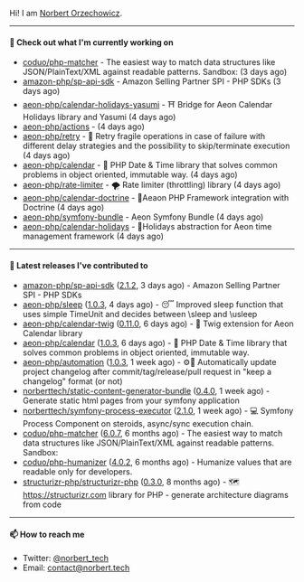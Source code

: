 Hi!
I am [Norbert Orzechowicz](https://norbert.tech/).

---

#### 👷 Check out what I'm currently working on

- [coduo/php-matcher](https://github.com/coduo/php-matcher) - The easiest way to match data structures like JSON/PlainText/XML against readable patterns. Sandbox: (3 days ago)
- [amazon-php/sp-api-sdk](https://github.com/amazon-php/sp-api-sdk) - Amazon Selling Partner SPI - PHP SDKs (3 days ago)
- [aeon-php/calendar-holidays-yasumi](https://github.com/aeon-php/calendar-holidays-yasumi) - ⛩ Bridge for Aeon Calendar Holidays library and Yasumi (4 days ago)
- [aeon-php/actions](https://github.com/aeon-php/actions) -  (4 days ago)
- [aeon-php/retry](https://github.com/aeon-php/retry) - 🔁 Retry fragile operations in case of failure with different delay strategies and the possibility to skip/terminate execution (4 days ago)
- [aeon-php/calendar](https://github.com/aeon-php/calendar) - 📅 PHP Date &amp; Time library that solves common problems in object oriented, immutable way.  (4 days ago)
- [aeon-php/rate-limiter](https://github.com/aeon-php/rate-limiter) - 🌪 Rate limiter (throttling) library (4 days ago)
- [aeon-php/calendar-doctrine](https://github.com/aeon-php/calendar-doctrine) - 📅Aeaon PHP Framework integration with Doctrine (4 days ago)
- [aeon-php/symfony-bundle](https://github.com/aeon-php/symfony-bundle) - Aeon Symfony Bundle (4 days ago)
- [aeon-php/calendar-holidays](https://github.com/aeon-php/calendar-holidays) - 🎄Holidays abstraction for Aeon time management framework  (4 days ago)

---

#### 🔭 Latest releases I've contributed to

- [amazon-php/sp-api-sdk](https://github.com/amazon-php/sp-api-sdk) ([2.1.2](https://github.com/amazon-php/sp-api-sdk/releases/tag/2.1.2), 3 days ago) - Amazon Selling Partner SPI - PHP SDKs
- [aeon-php/sleep](https://github.com/aeon-php/sleep) ([1.0.3](https://github.com/aeon-php/sleep/releases/tag/1.0.3), 4 days ago) - 😴 Improved sleep function that uses simple TimeUnit and decides between \sleep and \usleep
- [aeon-php/calendar-twig](https://github.com/aeon-php/calendar-twig) ([0.11.0](https://github.com/aeon-php/calendar-twig/releases/tag/0.11.0), 6 days ago) - 🌱 Twig extension for Aeon Calendar library 
- [aeon-php/calendar](https://github.com/aeon-php/calendar) ([1.0.3](https://github.com/aeon-php/calendar/releases/tag/1.0.3), 6 days ago) - 📅 PHP Date &amp; Time library that solves common problems in object oriented, immutable way. 
- [aeon-php/automation](https://github.com/aeon-php/automation) ([1.0.3](https://github.com/aeon-php/automation/releases/tag/1.0.3), 1 week ago) - ⚙️📝 Automatically update project changelog after commit/tag/release/pull request in &#34;keep a changelog&#34; format (or not) 
- [norberttech/static-content-generator-bundle](https://github.com/norberttech/static-content-generator-bundle) ([0.4.0](https://github.com/norberttech/static-content-generator-bundle/releases/tag/0.4.0), 1 week ago) - Generate static html pages from your symfony application
- [norberttech/symfony-process-executor](https://github.com/norberttech/symfony-process-executor) ([2.1.0](https://github.com/norberttech/symfony-process-executor/releases/tag/2.1.0), 1 week ago) - 💻 Symfony Process Component on steroids, async/sync execution chain.
- [coduo/php-matcher](https://github.com/coduo/php-matcher) ([6.0.7](https://github.com/coduo/php-matcher/releases/tag/6.0.7), 6 months ago) - The easiest way to match data structures like JSON/PlainText/XML against readable patterns. Sandbox:
- [coduo/php-humanizer](https://github.com/coduo/php-humanizer) ([4.0.2](https://github.com/coduo/php-humanizer/releases/tag/4.0.2), 6 months ago) - Humanize values that are readable only for developers.
- [structurizr-php/structurizr-php](https://github.com/structurizr-php/structurizr-php) ([0.3.0](https://github.com/structurizr-php/structurizr-php/releases/tag/0.3.0), 8 months ago) - 🗺 https://structurizr.com library for PHP - generate architecture diagrams from code

---

#### 📫 How to reach me

- Twitter: [@norbert_tech](https://twitter.com/norbert_tech)
- Email: [contact@norbert.tech](mailto://contact@norbert.tech)